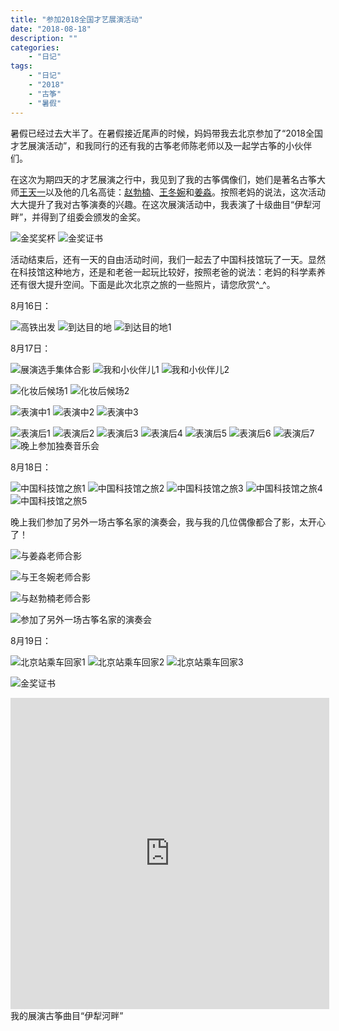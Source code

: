 ```yaml
---
title: "参加2018全国才艺展演活动"
date: "2018-08-18"
description: ""
categories:
    - "日记"
tags:
    - "日记"
    - "2018"
    - "古筝"
    - "暑假"
---
```


暑假已经过去大半了。在暑假接近尾声的时候，妈妈带我去北京参加了“2018全国才艺展演活动”，和我同行的还有我的古筝老师陈老师以及一起学古筝的小伙伴们。

在这次为期四天的才艺展演之行中，我见到了我的古筝偶像们，她们是著名古筝大师[王天一](https://baike.baidu.com/item/%E7%8E%8B%E5%A4%A9%E4%B8%80/6288907?fr=aladdin)以及他的几名高徒：[赵勃楠](https://baike.baidu.com/item/%E8%B5%B5%E5%8B%83%E6%A5%A0/2325903?fr=aladdin)、[王冬婉](https://baike.baidu.com/item/%E7%8E%8B%E5%86%AC%E5%A9%89/2325968?fr=aladdin)和[姜淼](https://baike.baidu.com/item/%E5%A7%9C%E6%B7%BC/70183)。按照老妈的说法，这次活动大大提升了我对古筝演奏的兴趣。在这次展演活动中，我表演了十级曲目“伊犁河畔”，并得到了组委会颁发的金奖。

![金奖奖杯](http://image.tonybai.com/img/201808/diary_20180818_1.jpg)
![金奖证书](http://image.tonybai.com/img/201808/diary_20180818_2.jpg)

活动结束后，还有一天的自由活动时间，我们一起去了中国科技馆玩了一天。显然在科技馆这种地方，还是和老爸一起玩比较好，按照老爸的说法：老妈的科学素养还有很大提升空间。下面是此次北京之旅的一些照片，请您欣赏^_^。

8月16日：

![高铁出发](http://image.tonybai.com/img/201808/diary_20180816_1.jpg)
![到达目的地](http://image.tonybai.com/img/201808/diary_20180816_2.jpg)
![到达目的地1](http://image.tonybai.com/img/201808/diary_20180816_3.jpg)

8月17日：

![展演选手集体合影](http://image.tonybai.com/img/201808/diary_20180817_1.jpg)
![我和小伙伴儿1](http://image.tonybai.com/img/201808/diary_20180817_2.jpg)
![我和小伙伴儿2](http://image.tonybai.com/img/201808/diary_20180817_3.jpg)

![化妆后候场1](http://image.tonybai.com/img/201808/diary_20180817_4.jpg)
![化妆后候场2](http://image.tonybai.com/img/201808/diary_20180817_5.jpg)

![表演中1](http://image.tonybai.com/img/201808/diary_20180817_6.jpg)
![表演中2](http://image.tonybai.com/img/201808/diary_20180817_7.jpg)
![表演中3](http://image.tonybai.com/img/201808/diary_20180817_8.jpg)

![表演后1](http://image.tonybai.com/img/201808/diary_20180817_9.jpg)
![表演后2](http://image.tonybai.com/img/201808/diary_20180817_10.jpg)
![表演后3](http://image.tonybai.com/img/201808/diary_20180817_11.jpg)
![表演后4](http://image.tonybai.com/img/201808/diary_20180817_12.jpg)
![表演后5](http://image.tonybai.com/img/201808/diary_20180817_13.jpg)
![表演后6](http://image.tonybai.com/img/201808/diary_20180817_14.jpg)
![表演后7](http://image.tonybai.com/img/201808/diary_20180817_15.jpg)
![晚上参加独奏音乐会](http://image.tonybai.com/img/201808/diary_20180817_16.jpg)

8月18日：

![中国科技馆之旅1](http://image.tonybai.com/img/201808/diary_20180818_3.jpg)
![中国科技馆之旅2](http://image.tonybai.com/img/201808/diary_20180818_4.jpg)
![中国科技馆之旅3](http://image.tonybai.com/img/201808/diary_20180818_5.jpg)
![中国科技馆之旅4](http://image.tonybai.com/img/201808/diary_20180818_6.jpg)
![中国科技馆之旅5](http://image.tonybai.com/img/201808/diary_20180818_7.jpg)

晚上我们参加了另外一场古筝名家的演奏会，我与我的几位偶像都合了影，太开心了！

![与姜淼老师合影](http://image.tonybai.com/img/201808/diary_20180818_8.jpg)

![与王冬婉老师合影](http://image.tonybai.com/img/201808/diary_20180818_9.jpg)

![与赵勃楠老师合影](http://image.tonybai.com/img/201808/diary_20180818_10.jpg)

![参加了另外一场古筝名家的演奏会](http://image.tonybai.com/img/201808/diary_20180818_11.jpg)

8月19日：

![北京站乘车回家1](http://image.tonybai.com/img/201808/diary_20180819_1.jpg)
![北京站乘车回家2](http://image.tonybai.com/img/201808/diary_20180819_2.jpg)
![北京站乘车回家3](http://image.tonybai.com/img/201808/diary_20180819_3.jpg)














![金奖证书](http://image.tonybai.com/img/201808/diary_20180818_2.jpg)





<iframe height=498 width=510 src='http://player.youku.com/embed/XMzc5MzI2OTM0MA==' frameborder=0 'allowfullscreen'></iframe>
我的展演古筝曲目“伊犁河畔”


